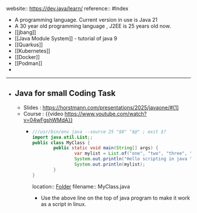 website:: https://dev.java/learn/
reference:: #Index

- A programming language. Current version in use is Java 21
- A 30 year old programming language , J2EE is 25 years old now.
- [[jbang]]
- [[Java Module System]] - tutorial of java 9
- [[Quarkus]]
- [[Kubernetes]]
- [[Docker]]
- [[Podman]]
-
- ---
- ## Java for small Coding Task
	- Slides : https://horstmann.com/presentations/2025/javaone/#(1)
	- Course : {{video https://www.youtube.com/watch?v=04wFgshWMdA}}
		- ```java
		  ///usr/bin/env java --source 25 "$0" "$@" ; exit $?
		  import java.util.List;;
		  public class MyClass {
		          public static void main(String[] args) {
		                  var mylist = List.of("one", "two", "three", "four", "five");
		                  System.out.println("Hello scripting in java ");
		                  System.out.println(mylist);
		          }
		  }
		  ```
		  
		  location:: [Folder](file:///c:/Users)
		  filename:: MyClass.java
			- Use the above line on the top of java program to make it work as a script in linux.